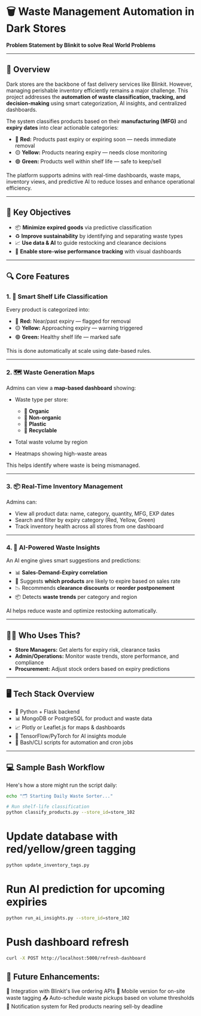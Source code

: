 # 🗑️ Waste Management Automation in Dark Stores

**Problem Statement by Blinkit to solve Real World Problems**

---

## 🚀 Overview

Dark stores are the backbone of fast delivery services like Blinkit. However, managing perishable inventory efficiently remains a major challenge. This project addresses the **automation of waste classification, tracking, and decision-making** using smart categorization, AI insights, and centralized dashboards.

The system classifies products based on their **manufacturing (MFG)** and **expiry dates** into clear actionable categories:

- 🔴 **Red:** Products past expiry or expiring soon — needs immediate removal
- 🟡 **Yellow:** Products nearing expiry — needs close monitoring
- 🟢 **Green:** Products well within shelf life — safe to keep/sell

The platform supports admins with real-time dashboards, waste maps, inventory views, and predictive AI to reduce losses and enhance operational efficiency.

---

## 🎯 Key Objectives

- 📦 **Minimize expired goods** via predictive classification
- ♻️ **Improve sustainability** by identifying and separating waste types
- 📈 **Use data & AI** to guide restocking and clearance decisions
- 🧭 **Enable store-wise performance tracking** with visual dashboards

---

## 🔍 Core Features

### 1. 🚦 Smart Shelf Life Classification

Every product is categorized into:

- 🔴 **Red:** Near/past expiry — flagged for removal  
- 🟡 **Yellow:** Approaching expiry — warning triggered  
- 🟢 **Green:** Healthy shelf life — marked safe

This is done automatically at scale using date-based rules.

---

### 2. 🗺️ Waste Generation Maps

Admins can view a **map-based dashboard** showing:

- Waste type per store:  
  - 🥦 **Organic**  
  - 🧃 **Non-organic**  
  - 🧴 **Plastic**  
  - 🔄 **Recyclable**

- Total waste volume by region
- Heatmaps showing high-waste areas

This helps identify where waste is being mismanaged.

---

### 3. 📦 Real-Time Inventory Management

Admins can:

- View all product data: name, category, quantity, MFG, EXP dates
- Search and filter by expiry category (Red, Yellow, Green)
- Track inventory health across all stores from one dashboard

---

### 4. 🤖 AI-Powered Waste Insights

An AI engine gives smart suggestions and predictions:

- 📊 **Sales-Demand-Expiry correlation**  
- 🛒 Suggests **which products** are likely to expire based on sales rate  
- 📉 Recommends **clearance discounts** or **reorder postponement**  
- 📦 Detects **waste trends** per category and region

AI helps reduce waste and optimize restocking automatically.

---

## 🧑‍💼 Who Uses This?

- **Store Managers:** Get alerts for expiry risk, clearance tasks  
- **Admin/Operations:** Monitor waste trends, store performance, and compliance  
- **Procurement:** Adjust stock orders based on expiry predictions  

---

## 🖥️ Tech Stack Overview

- 🐍 Python + Flask backend  
- 📊 MongoDB or PostgreSQL for product and waste data  
- 📈 Plotly or Leaflet.js for maps & dashboards  
- 🧠 TensorFlow/PyTorch for AI insights module  
- 🧪 Bash/CLI scripts for automation and cron jobs

---

## 💻 Sample Bash Workflow

Here's how a store might run the script daily:

```bash
echo "🗂️ Starting Daily Waste Sorter..."

# Run shelf-life classification
python classify_products.py --store_id=store_102
```

# Update database with red/yellow/green tagging
```bash
python update_inventory_tags.py
```
# Run AI prediction for upcoming expiries
```bash
python run_ai_insights.py --store_id=store_102
```

# Push dashboard refresh
```bash
curl -X POST http://localhost:5000/refresh-dashboard
```

## 📅 Future Enhancements:
🔗 Integration with Blinkit's live ordering APIs
📲 Mobile version for on-site waste tagging
📤 Auto-schedule waste pickups based on volume thresholds
📢 Notification system for Red products nearing sell-by deadline


